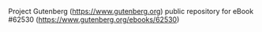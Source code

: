 Project Gutenberg (https://www.gutenberg.org) public repository for eBook #62530 (https://www.gutenberg.org/ebooks/62530)
